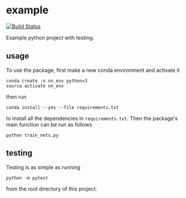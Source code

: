 # example

[![Build
Status](https://travis-ci.org/mepittma/bmi203-final.svg?branch=master)](https://travis-ci.org/mepittma/bmi206-final)

Example python project with testing.

## usage

To use the package, first make a new conda environment and activate it

```
conda create -n nn_env python=3
source activate nn_env
```

then run

```
conda install --yes --file requirements.txt
```

to install all the dependencies in `requirements.txt`. Then the package's
main function can be run as follows

```
python train_nets.py
```

## testing

Testing is as simple as running

```
python -m pytest
```

from the root directory of this project.
